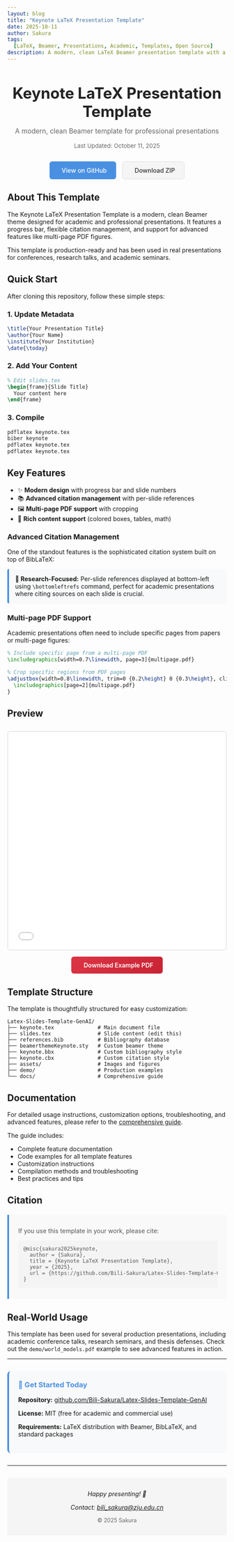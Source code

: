 ```yaml
---
layout: blog
title: "Keynote LaTeX Presentation Template"
date: 2025-10-11
author: Sakura
tags:
  [LaTeX, Beamer, Presentations, Academic, Templates, Open Source]
description: A modern, clean LaTeX Beamer presentation template with a sleek design inspired by keynote presentations.
---
```


<div style="text-align: center; margin: 2em 0;">
  <h1 style="font-size: 2.5em; margin-bottom: 0.3em; line-height: 1.2; color: #222;">Keynote LaTeX Presentation Template</h1>
  <p style="color: #666; font-size: 1.1em; margin-bottom: 1em;">A modern, clean Beamer template for professional presentations</p>
  <p style="color: #666; font-size: 0.95em;">
    <i class="fas fa-calendar"></i> Last Updated: October 11, 2025
  </p>
</div>

<div style="display: flex; gap: 1em; justify-content: center; margin: 2em 0; flex-wrap: wrap;">
  <a href="https://github.com/Bili-Sakura/Latex-Slides-Template-GenAI" style="display: inline-flex; align-items: center; gap: 0.5em; padding: 0.8em 1.5em; background: #4a90e2; color: white; text-decoration: none; border-radius: 6px; font-weight: 500; transition: all 0.2s;">
    <i class="fab fa-github"></i> View on GitHub
  </a>
  <a href="https://github.com/Bili-Sakura/Latex-Slides-Template-GenAI/archive/refs/heads/master.zip" style="display: inline-flex; align-items: center; gap: 0.5em; padding: 0.8em 1.5em; background: #f5f5f5; color: #333; text-decoration: none; border-radius: 6px; font-weight: 500; border: 1px solid #ddd; transition: all 0.2s;">
    <i class="fas fa-download"></i> Download ZIP
  </a>
</div>

## About This Template

The Keynote LaTeX Presentation Template is a modern, clean Beamer theme designed for academic and professional presentations. It features a progress bar, flexible citation management, and support for advanced features like multi-page PDF figures.

This template is production-ready and has been used in real presentations for conferences, research talks, and academic seminars.

## Quick Start

After cloning this repository, follow these simple steps:

### 1. Update Metadata

```latex
\title{Your Presentation Title}
\author{Your Name}
\institute{Your Institution}
\date{\today}
```

### 2. Add Your Content

```latex
% Edit slides.tex
\begin{frame}{Slide Title}
  Your content here
\end{frame}
```

### 3. Compile

```bash
pdflatex keynote.tex
biber keynote
pdflatex keynote.tex
pdflatex keynote.tex
```

## Key Features

- ✨ **Modern design** with progress bar and slide numbers
- 📚 **Advanced citation management** with per-slide references  
- 🖼️ **Multi-page PDF support** with cropping
- 🎨 **Rich content support** (colored boxes, tables, math)

### Advanced Citation Management

One of the standout features is the sophisticated citation system built on top of BibLaTeX:

<div style="background: #f8f9fa; border-left: 4px solid #4a90e2; padding: 1em; margin: 1em 0; border-radius: 4px;">
  <strong>🔬 Research-Focused:</strong> Per-slide references displayed at bottom-left using <code>\bottomleftrefs</code> command, perfect for academic presentations where citing sources on each slide is crucial.
</div>

### Multi-page PDF Support

Academic presentations often need to include specific pages from papers or multi-page figures:

```latex
% Include specific page from a multi-page PDF
\includegraphics[width=0.7\linewidth, page=3]{multipage.pdf}

% Crop specific regions from PDF pages
\adjustbox{width=0.8\linewidth, trim=0 {0.2\height} 0 {0.3\height}, clip}{
  \includegraphics[page=2]{multipage.pdf}
}
```

## Preview

<div style="text-align: center; margin: 2em 0;">
  <div style="border: 2px solid #e8e8e8; border-radius: 6px; overflow: hidden; background: #f9f9f9;">
    <embed src="/assets/blog/latex-slides-template/template-preview.pdf" type="application/pdf" width="100%" height="500px" style="display: block;">
  </div>
  <div style="margin-top: 1em;">
    <a href="/assets/blog/latex-slides-template/template-preview.pdf" download style="display: inline-flex; align-items: center; gap: 0.5em; padding: 0.8em 1.5em; background: linear-gradient(135deg, #dc3545 0%, #c82333 100%); color: white; text-decoration: none; border-radius: 6px; font-weight: 600; transition: all 0.3s;">
      <i class="fas fa-file-pdf"></i> Download Example PDF
    </a>
  </div>
</div>

## Template Structure

The template is thoughtfully structured for easy customization:

```
Latex-Slides-Template-GenAI/
├── keynote.tex              # Main document file
├── slides.tex               # Slide content (edit this)
├── references.bib           # Bibliography database
├── beamerthemeKeynote.sty   # Custom beamer theme
├── keynote.bbx              # Custom bibliography style
├── keynote.cbx              # Custom citation style
├── assets/                  # Images and figures
├── demo/                    # Production examples
└── docs/                    # Comprehensive guide
```

## Documentation

For detailed usage instructions, customization options, troubleshooting, and advanced features, please refer to the [comprehensive guide](https://github.com/Bili-Sakura/Latex-Slides-Template-GenAI/blob/master/docs/GUIDE.md).

The guide includes:
- Complete feature documentation
- Code examples for all template features
- Customization instructions
- Compilation methods and troubleshooting
- Best practices and tips

## Citation

<div style="margin: 1.5em 0; padding: 1em 1.5em; background: #f9f9f9; border-left: 4px solid #4a90e2; color: #555;">
  <p>If you use this template in your work, please cite:</p>
  <pre style="background: #f4f4f4; padding: 1em; border-radius: 4px; overflow-x: auto; margin: 1em 0; font-size: 0.85em;">@misc{sakura2025keynote,
  author = {Sakura},
  title = {Keynote LaTeX Presentation Template},
  year = {2025},
  url = {https://github.com/Bili-Sakura/Latex-Slides-Template-GenAI}
}</pre>
</div>

## Real-World Usage

This template has been used for several production presentations, including academic conference talks, research seminars, and thesis defenses. Check out the `demo/world_models.pdf` example to see advanced features in action.

---

<div style="background-color: #f8f9fa; padding: 1.5em; border-radius: 8px; border-left: 4px solid #4a90e2; margin: 2em 0;">
  <h3 style="margin-top: 0; color: #4a90e2;">🚀 Get Started Today</h3>
  <p><strong>Repository:</strong> <a href="https://github.com/Bili-Sakura/Latex-Slides-Template-GenAI" target="_blank">github.com/Bili-Sakura/Latex-Slides-Template-GenAI</a></p>
  <p><strong>License:</strong> MIT (free for academic and commercial use)</p>
  <p><strong>Requirements:</strong> LaTeX distribution with Beamer, BibLaTeX, and standard packages</p>
</div>

---

<div style="text-align: center; margin: 2em 0; padding: 1em; background: #f5f5f5; border-radius: 4px;">
  <p><em>Happy presenting! 🎤</em></p>
  <p><em>Contact: <a href="mailto:bili_sakura@zju.edu.cn">bili_sakura@zju.edu.cn</a></em></p>
  <p style="font-size: 0.9em; color: #666; margin-top: 0.5em;">© 2025 Sakura</p>
</div>
